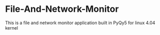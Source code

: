 # File-And-Network-Monitor
This is a file and network monitor application built in PyQy5 for linux 4.04 kernel
